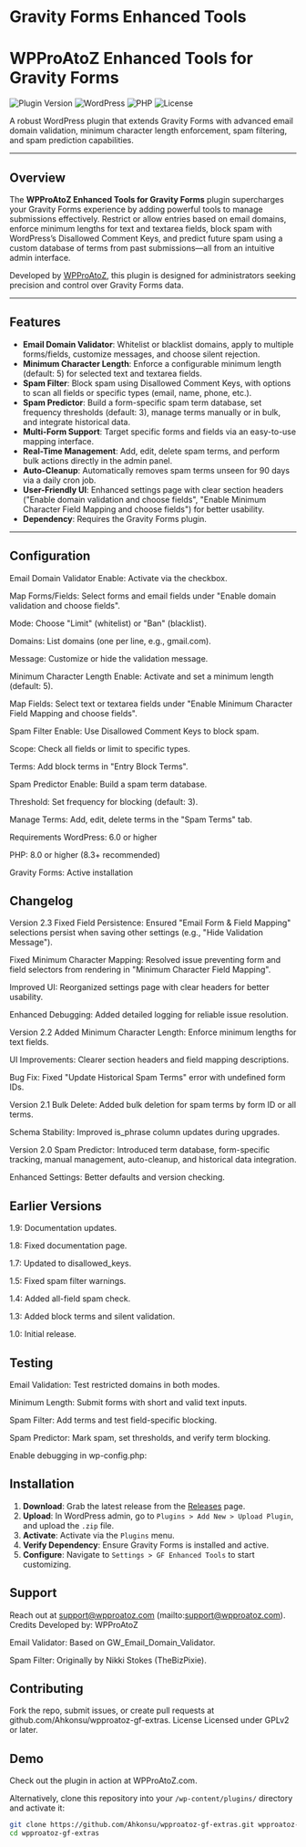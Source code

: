 # Gravity Forms Enhanced Tools
# WPProAtoZ Enhanced Tools for Gravity Forms

![Plugin Version](https://img.shields.io/badge/version-2.3-blue.svg) ![WordPress](https://img.shields.io/badge/WordPress-6.0%2B-blue.svg) ![PHP](https://img.shields.io/badge/PHP-8.0%2B-blue.svg) ![License](https://img.shields.io/badge/license-GPLv2-green.svg)

A robust WordPress plugin that extends Gravity Forms with advanced email domain validation, minimum character length enforcement, spam filtering, and spam prediction capabilities.

---

## Overview

The **WPProAtoZ Enhanced Tools for Gravity Forms** plugin supercharges your Gravity Forms experience by adding powerful tools to manage submissions effectively. Restrict or allow entries based on email domains, enforce minimum lengths for text and textarea fields, block spam with WordPress’s Disallowed Comment Keys, and predict future spam using a custom database of terms from past submissions—all from an intuitive admin interface.

Developed by [WPProAtoZ](https://wpproatoz.com), this plugin is designed for administrators seeking precision and control over Gravity Forms data.

---

## Features

- **Email Domain Validator**: Whitelist or blacklist domains, apply to multiple forms/fields, customize messages, and choose silent rejection.
- **Minimum Character Length**: Enforce a configurable minimum length (default: 5) for selected text and textarea fields.
- **Spam Filter**: Block spam using Disallowed Comment Keys, with options to scan all fields or specific types (email, name, phone, etc.).
- **Spam Predictor**: Build a form-specific spam term database, set frequency thresholds (default: 3), manage terms manually or in bulk, and integrate historical data.
- **Multi-Form Support**: Target specific forms and fields via an easy-to-use mapping interface.
- **Real-Time Management**: Add, edit, delete spam terms, and perform bulk actions directly in the admin panel.
- **Auto-Cleanup**: Automatically removes spam terms unseen for 90 days via a daily cron job.
- **User-Friendly UI**: Enhanced settings page with clear section headers ("Enable domain validation and choose fields", "Enable Minimum Character Field Mapping and choose fields") for better usability.
- **Dependency**: Requires the Gravity Forms plugin.

---
## Configuration
Email Domain Validator
Enable: Activate via the checkbox.

Map Forms/Fields: Select forms and email fields under "Enable domain validation and choose fields".

Mode: Choose "Limit" (whitelist) or "Ban" (blacklist).

Domains: List domains (one per line, e.g., gmail.com).

Message: Customize or hide the validation message.

Minimum Character Length
Enable: Activate and set a minimum length (default: 5).

Map Fields: Select text or textarea fields under "Enable Minimum Character Field Mapping and choose fields".

Spam Filter
Enable: Use Disallowed Comment Keys to block spam.

Scope: Check all fields or limit to specific types.

Terms: Add block terms in "Entry Block Terms".

Spam Predictor
Enable: Build a spam term database.

Threshold: Set frequency for blocking (default: 3).

Manage Terms: Add, edit, delete terms in the "Spam Terms" tab.

Requirements
WordPress: 6.0 or higher

PHP: 8.0 or higher (8.3+ recommended)

Gravity Forms: Active installation

## Changelog
Version 2.3
Fixed Field Persistence: Ensured "Email Form & Field Mapping" selections persist when saving other settings (e.g., "Hide Validation Message").

Fixed Minimum Character Mapping: Resolved issue preventing form and field selectors from rendering in "Minimum Character Field Mapping".

Improved UI: Reorganized settings page with clear headers for better usability.

Enhanced Debugging: Added detailed logging for reliable issue resolution.

Version 2.2
Added Minimum Character Length: Enforce minimum lengths for text fields.

UI Improvements: Clearer section headers and field mapping descriptions.

Bug Fix: Fixed "Update Historical Spam Terms" error with undefined form IDs.

Version 2.1
Bulk Delete: Added bulk deletion for spam terms by form ID or all terms.

Schema Stability: Improved is_phrase column updates during upgrades.

Version 2.0
Spam Predictor: Introduced term database, form-specific tracking, manual management, auto-cleanup, and historical data integration.

Enhanced Settings: Better defaults and version checking.

## Earlier Versions
1.9: Documentation updates.

1.8: Fixed documentation page.

1.7: Updated to disallowed_keys.

1.5: Fixed spam filter warnings.

1.4: Added all-field spam check.

1.3: Added block terms and silent validation.

1.0: Initial release.

## Testing
Email Validation: Test restricted domains in both modes.

Minimum Length: Submit forms with short and valid text inputs.

Spam Filter: Add terms and test field-specific blocking.

Spam Predictor: Mark spam, set thresholds, and verify term blocking.

Enable debugging in wp-config.php:


## Installation

1. **Download**: Grab the latest release from the [Releases](https://github.com/Ahkonsu/wpproatoz-gf-extras/releases) page.
2. **Upload**: In WordPress admin, go to `Plugins > Add New > Upload Plugin`, and upload the `.zip` file.
3. **Activate**: Activate via the `Plugins` menu.
4. **Verify Dependency**: Ensure Gravity Forms is installed and active.
5. **Configure**: Navigate to `Settings > GF Enhanced Tools` to start customizing.

## Support
Reach out at support@wpproatoz.com (mailto:support@wpproatoz.com).
Credits
Developed by: WPProAtoZ

Email Validator: Based on GW_Email_Domain_Validator.

Spam Filter: Originally by Nikki Stokes (TheBizPixie).

## Contributing
Fork the repo, submit issues, or create pull requests at github.com/Ahkonsu/wpproatoz-gf-extras.
License
Licensed under GPLv2 or later.
## Demo
Check out the plugin in action at WPProAtoZ.com.



Alternatively, clone this repository into your `/wp-content/plugins/` directory and activate it:
```bash
git clone https://github.com/Ahkonsu/wpproatoz-gf-extras.git wpproatoz-gf-extras
cd wpproatoz-gf-extras

